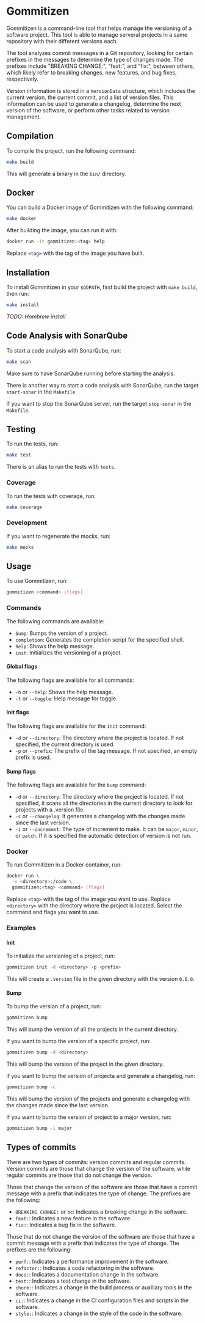 # Gommitizen

Gommitizen is a command-line tool that helps manage the versioning of a software project. This tool is able to manage serveral projects in a same repository with their different versions each.

The tool analyzes commit messages in a Git repository, looking for certain prefixes in the messages to determine the type of changes made. The prefixes include "BREAKING CHANGE:", "feat:", and "fix:", between others, which likely refer to breaking changes, new features, and bug fixes, respectively.

Version information is stored in a `VersionData` structure, which includes the current version, the current commit, and a list of version files. This information can be used to generate a changelog, determine the next version of the software, or perform other tasks related to version management.

## Compilation

To compile the project, run the following command:

```bash
make build
```

This will generate a binary in the `bin/` directory.

## Docker

You can build a Docker image of Gommitizen with the following command:

```bash
make docker
```

After building the image, you can run it with:

```bash
docker run -it gommitizen:<tag> help
```

Replace `<tag>` with the tag of the image you have built.

## Installation

To install Gommitizen in your `$GOPATH`, first build the project with `make build`, then run:

```bash
make install
```

_*TODO*: Hombrew install_

## Code Analysis with SonarQube

To start a code analysis with SonarQube, run:

```bash
make scan
```

Make sure to have SonarQube running before starting the analysis.

There is another way to start a code analysis with SonarQube, run the target `start-sonar` in the `Makefile`.

If you want to stop the SonarQube server, run the target `stop-sonar` in the `Makefile`.

## Testing

To run the tests, run:

```bash
make test
```

There is an alias to run the tests with `tests`.

### Coverage

To run the tests with coverage, run:

```bash
make coverage
```

### Development

If you want to regenerate the mocks, run:

```bash
make mocks
```

## Usage

To use Gommitizen, run:

```bash
gommitizen <command> [flags]
```

### Commands

The following commands are available:

- `bump`: Bumps the version of a project.
- `completion`: Generates the completion script for the specified shell.
- `help`: Shows the help message.
- `init`: Initializes the versioning of a project.

#### Global flags

The following flags are available for all commands:

- `-h` or `--help`: Shows the help message.
- `-t` or `--toggle`: Help message for toggle.

#### Init flags

The following flags are available for the `init` command:

- `-d` or `--directory`: The directory where the project is located. If not specified, the current directory is used.
- `-p` or `--prefix`: The prefix of the tag message. If not specified, an empty prefix is used.

#### Bump flags

The following flags are available for the `bump` command:

- `-d` or `--directory`: The directory where the project is located. If not specified, it scans all the directories in the current directory to look for projects with a .version file.
- `-c` or `--changelog`: It generates a changelog with the changes made since the last version.
- `-i` or `--increment`: The type of increment to make. It can be `major`, `minor`, or `patch`. If it is specified the automatic detection of version is not run.  

### Docker

To run Gommitizen in a Docker container, run:

```bash
docker run \
  -v <directory>:/code \
  gommitizen:<tag> <command> [flags]
```

Replace  `<tag>` with the tag of the image you want to use. Replace `<directory>` with the directory where the project is located. Select the command and flags you want to use.

### Examples

#### Init

To initialize the versioning of a project, run:

```bash
gommitizen init -d <directory> -p <prefix>
```

This will create a `.version` file in the given directory with the version `0.0.0`.

#### Bump

To bump the version of a project, run:

```bash
gommitizen bump
```

This will bump the version of all the projects in the current directory. 

If you want to bump the version of a specific project, run:

```bash
gommitizen bump -d <directory>
```

This will bump the version of the project in the given directory.

if you want to bump the version of projecta and generate a changelog, run:

```bash
gommitizen bump -c
```

This will bump the version of the projects and generate a changelog with the changes made since the last version.

If you want to bump the version of project to a major version, run:

```bash
gommitizen bump -i major
```

## Types of commits

There are two types of commits: version commits and regular commits. Version commits are those that change the version of the software, while regular commits are those that do not change the version.

Those that change the version of the software are those that have a commit message with a prefix that indicates the type of change. The prefixes are the following:

- `BREAKING CHANGE:` or `bc`: Indicates a breaking change in the software.
- `feat:`: Indicates a new feature in the software.
- `fix:`: Indicates a bug fix in the software.

Those that do not change the version of the software are those that have a commit message with a prefix that indicates the type of change. The prefixes are the following:

- `perf:`: Indicates a performance improvement in the software.
- `refactor:`: Indicates a code refactoring in the software.
- `docs:`: Indicates a documentation change in the software.
- `test:`: Indicates a test change in the software.
- `chore:`: Indicates a change in the build process or auxiliary tools in the software.
- `ci:`: Indicates a change in the CI configuration files and scripts in the software.
- `style:`: Indicates a change in the style of the code in the software.